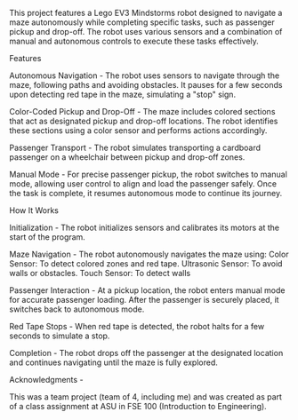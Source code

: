 This project features a Lego EV3 Mindstorms robot designed to navigate a maze autonomously while completing specific tasks, such as passenger pickup and drop-off. The robot uses various sensors and a combination of manual and autonomous controls to execute these tasks effectively.

Features

  Autonomous Navigation - 
    The robot uses sensors to navigate through the maze, following paths and avoiding obstacles.
    It pauses for a few seconds upon detecting red tape in the maze, simulating a "stop" sign.
    
  Color-Coded Pickup and Drop-Off - 
    The maze includes colored sections that act as designated pickup and drop-off locations.
    The robot identifies these sections using a color sensor and performs actions accordingly.
    
  Passenger Transport - 
    The robot simulates transporting a cardboard passenger on a wheelchair between pickup and drop-off zones.
    
  Manual Mode - 
    For precise passenger pickup, the robot switches to manual mode, allowing user control to align and load the passenger safely.
    Once the task is complete, it resumes autonomous mode to continue its journey.

    

How It Works

  Initialization - 
    The robot initializes sensors and calibrates its motors at the start of the program.
    
  Maze Navigation - 
    The robot autonomously navigates the maze using:
    Color Sensor: To detect colored zones and red tape.
    Ultrasonic Sensor: To avoid walls or obstacles.
    Touch Sensor: To detect walls
    
  Passenger Interaction - 
    At a pickup location, the robot enters manual mode for accurate passenger loading.
    After the passenger is securely placed, it switches back to autonomous mode.
    
  Red Tape Stops - 
    When red tape is detected, the robot halts for a few seconds to simulate a stop.
    
  Completion - 
    The robot drops off the passenger at the designated location and continues navigating until the maze is fully explored.    


Acknowledgments - 

  This was a team project (team of 4, including me) and was created as part of a class assignment at ASU in FSE 100 (Introduction to Engineering). 
